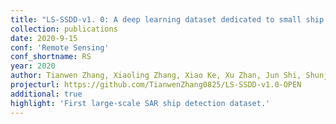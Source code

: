 ```yaml
---
title: "LS-SSDD-v1. 0: A deep learning dataset dedicated to small ship detection from large-scale Sentinel-1 SAR images"
collection: publications
date: 2020-9-15
conf: 'Remote Sensing'
conf_shortname: RS
year: 2020
author: Tianwen Zhang, Xiaoling Zhang, Xiao Ke, Xu Zhan, Jun Shi, Shunjun Wei, Dece Pan, Jianwei Li, Hao Su, <strong>Yue Zhou</strong>, Durga Kumar.
projecturl: https://github.com/TianwenZhang0825/LS-SSDD-v1.0-OPEN
additional: true
highlight: 'First large-scale SAR ship detection dataset.'
---
```

